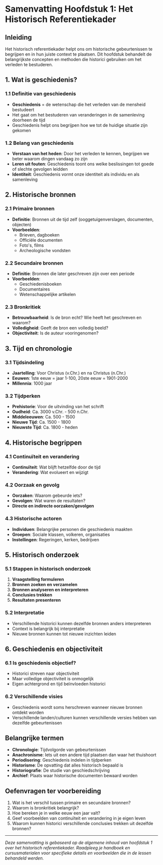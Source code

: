 # Samenvatting Hoofdstuk 1: Het Historisch Referentiekader

## Inleiding
Het historisch referentiekader helpt ons om historische gebeurtenissen te begrijpen en in hun juiste context te plaatsen. Dit hoofdstuk behandelt de belangrijkste concepten en methoden die historici gebruiken om het verleden te bestuderen.

## 1. Wat is geschiedenis?

### 1.1 Definitie van geschiedenis
- **Geschiedenis** = de wetenschap die het verleden van de mensheid bestudeert
- Het gaat om het bestuderen van veranderingen in de samenleving doorheen de tijd
- Geschiedenis helpt ons begrijpen hoe we tot de huidige situatie zijn gekomen

### 1.2 Belang van geschiedenis
- **Verstaan van het heden**: Door het verleden te kennen, begrijpen we beter waarom dingen vandaag zo zijn
- **Leren uit fouten**: Geschiedenis toont ons welke beslissingen tot goede of slechte gevolgen leidden
- **Identiteit**: Geschiedenis vormt onze identiteit als individu en als samenleving

## 2. Historische bronnen

### 2.1 Primaire bronnen
- **Definitie**: Bronnen uit de tijd zelf (ooggetuigenverslagen, documenten, objecten)
- **Voorbeelden**: 
  - Brieven, dagboeken
  - Officiële documenten
  - Foto's, films
  - Archeologische vondsten

### 2.2 Secundaire bronnen
- **Definitie**: Bronnen die later geschreven zijn over een periode
- **Voorbeelden**:
  - Geschiedenisboeken
  - Documentaires
  - Wetenschappelijke artikelen

### 2.3 Bronkritiek
- **Betrouwbaarheid**: Is de bron echt? Wie heeft het geschreven en waarom?
- **Volledigheid**: Geeft de bron een volledig beeld?
- **Objectiviteit**: Is de auteur vooringenomen?

## 3. Tijd en chronologie

### 3.1 Tijdsindeling
- **Jaartelling**: Voor Christus (v.Chr.) en na Christus (n.Chr.)
- **Eeuwen**: 1ste eeuw = jaar 1-100, 20ste eeuw = 1901-2000
- **Millennia**: 1000 jaar

### 3.2 Tijdperken
- **Prehistorie**: Voor de uitvinding van het schrift
- **Oudheid**: Ca. 3000 v.Chr. - 500 n.Chr.
- **Middeleeuwen**: Ca. 500 - 1500
- **Nieuwe Tijd**: Ca. 1500 - 1800
- **Nieuwste Tijd**: Ca. 1800 - heden

## 4. Historische begrippen

### 4.1 Continuïteit en verandering
- **Continuïteit**: Wat blijft hetzelfde door de tijd
- **Verandering**: Wat evolueert en wijzigt

### 4.2 Oorzaak en gevolg
- **Oorzaken**: Waarom gebeurde iets?
- **Gevolgen**: Wat waren de resultaten?
- **Directe en indirecte oorzaken/gevolgen**

### 4.3 Historische actoren
- **Individuen**: Belangrijke personen die geschiedenis maakten
- **Groepen**: Sociale klassen, volkeren, organisaties
- **Instellingen**: Regeringen, kerken, bedrijven

## 5. Historisch onderzoek

### 5.1 Stappen in historisch onderzoek
1. **Vraagstelling formuleren**
2. **Bronnen zoeken en verzamelen**
3. **Bronnen analyseren en interpreteren**
4. **Conclusies trekken**
5. **Resultaten presenteren**

### 5.2 Interpretatie
- Verschillende historici kunnen dezelfde bronnen anders interpreteren
- Context is belangrijk bij interpretatie
- Nieuwe bronnen kunnen tot nieuwe inzichten leiden

## 6. Geschiedenis en objectiviteit

### 6.1 Is geschiedenis objectief?
- Historici streven naar objectiviteit
- Maar volledige objectiviteit is onmogelijk
- Eigen achtergrond en tijd beïnvloeden historici

### 6.2 Verschillende visies
- Geschiedenis wordt soms herschreven wanneer nieuwe bronnen ontdekt worden
- Verschillende landen/culturen kunnen verschillende versies hebben van dezelfde gebeurtenissen

## Belangrijke termen

- **Chronologie**: Tijdvolgorde van gebeurtenissen
- **Anachronisme**: Iets uit een andere tijd plaatsen dan waar het thuishoort  
- **Periodisering**: Geschiedenis indelen in tijdperken
- **Historisme**: De opvatting dat alles historisch bepaald is
- **Historiografie**: De studie van geschiedschrijving
- **Archief**: Plaats waar historische documenten bewaard worden

## Oefenvragen ter voorbereiding

1. Wat is het verschil tussen primaire en secundaire bronnen?
2. Waarom is bronkritiek belangrijk?
3. Hoe bereken je in welke eeuw een jaar valt?
4. Geef voorbeelden van continuïteit en verandering in je eigen leven
5. Waarom kunnen historici verschillende conclusies trekken uit dezelfde bronnen?

---

*Deze samenvatting is gebaseerd op de algemene inhoud van hoofdstuk 1 over het historisch referentiekader. Raadpleeg je handboek en cursusmaterialen voor specifieke details en voorbeelden die in de lessen behandeld werden.*
